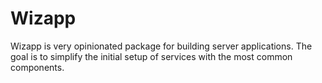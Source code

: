 # Wizapp

Wizapp is very opinionated package for building server applications. The goal is to simplify the initial setup of 
services with the most common components.

